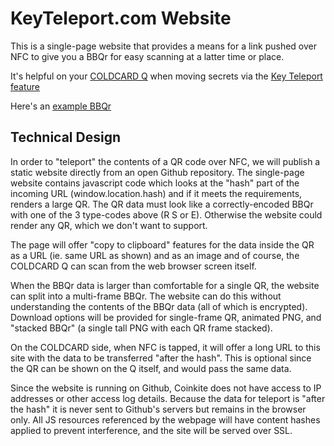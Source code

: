 
# KeyTeleport.com Website

This is a single-page website that provides a means for a link pushed over NFC
to give you a BBQr for easy scanning at a latter time or place.

It's helpful on your [COLDCARD Q](https://store.coinkite.com/store/category/coldcard-q)
when moving secrets via the [Key Teleport feature](https://github.com/Coldcard/firmware/blob/master/docs/key-teleport.md)

Here's an [example BBQr](https://keyteleport.com/#B$2R0100VHT2AGUUH7KUZUUSTOWOIWHJX3XM7GA2N4BHQOXDFHXLVHVA7K6ZO) 

## Technical Design

In order to "teleport" the contents of a QR code over NFC, we will publish a static website directly from an open Github repository. The single-page website contains javascript code which looks at the "hash" part of the incoming URL (window.location.hash) and if it meets the requirements, renders a large QR. The QR data must look like a correctly-encoded BBQr with one of the 3 type-codes above (R S or E). Otherwise the website could render any QR, which we don't want to support.

The page will offer "copy to clipboard" features for the data inside the QR as a URL (ie. same URL as shown) and as an image and of course, the COLDCARD Q can scan from the web browser screen itself.

When the BBQr data is larger than comfortable for a single QR, the website can split into a multi-frame BBQr. The website can do this without understanding the contents of the BBQr data (all of which is encrypted). Download options will be provided for single-frame QR, animated PNG, and "stacked BBQr" (a single tall PNG with each QR frame stacked).

On the COLDCARD side, when NFC is tapped, it will offer a long URL to this site with the data to be transferred "after the hash". This is optional since the QR can be shown on the Q itself, and would pass the same data.

Since the website is running on Github, Coinkite does not have access to IP addresses or other access log details. Because the data for teleport is "after the hash" it is never sent to Github's servers but remains in the browser only. All JS resources referenced by the webpage will have content hashes applied to prevent interference, and the site will be served over SSL.




